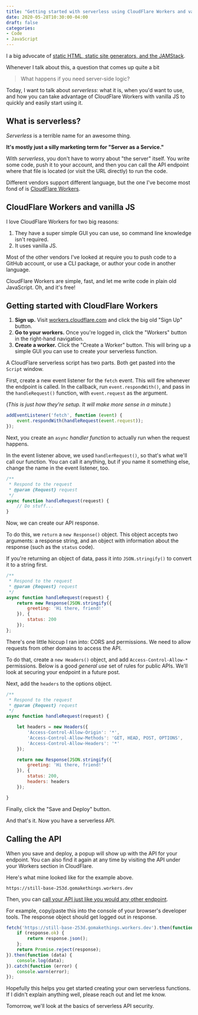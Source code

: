 ```yaml
---
title: "Getting started with serverless using CloudFlare Workers and vanilla JS"
date: 2020-05-28T10:30:00-04:00
draft: false
categories:
- Code
- JavaScript
---
```


I a big advocate of [static HTML, static site generators, and the JAMStack](/building-a-website-with-hugo-and-other-static-site-generators/).

Whenever I talk about this, a question that comes up quite a bit

> What happens if you need server-side logic?

Today, I want to talk about _serverless_: what it is, when you'd want to use, and how you can take advantage of CloudFlare Workers with vanilla JS to quickly and easily start using it.

## What is serverless?

_Serverless_ is a terrible name for an awesome thing.

**It's mostly just a silly marketing term for "Server as a Service."**

With _serverless_, you don't have to worry about "the server" itself. You write some code, push it to your account, and then you can call the API endpoint where that file is located (or visit the URL directly) to run the code.

Different vendors support different language, but the one I've become most fond of is [CloudFlare Workers](https://workers.cloudflare.com/).

## CloudFlare Workers and vanilla JS

I love CloudFlare Workers for two big reasons:

1. They have a super simple GUI you can use, so command line knowledge isn't required.
2. It uses vanilla JS.

Most of the other vendors I've looked at require you to push code to a GitHub account, or use a CLI package, or author your code in another language.

CloudFlare Workers are simple, fast, and let me write code in plain old JavaScript. Oh, and it's free!

## Getting started with CloudFlare Workers

1. **Sign up.** Visit [workers.cloudflare.com](https://workers.cloudflare.com/) and click the big old "Sign Up" button.
2. **Go to your workers.** Once you're logged in, click the "Workers" button in the right-hand navigation.
3. **Create a worker.** Click the "Create a Worker" button. This will bring up a simple GUI you can use to create your serverless function.

A CloudFlare serverless script has two parts. Both get pasted into the `Script` window.

First, create a new event listener for the `fetch` event. This will fire whenever the endpoint is called. In the callback, run `event.respondWith()`, and pass in the `handleRequest()` function, with `event.request` as the argument.

(*This is just how they're setup. It will make more sense in a minute.*)

```js
addEventListener('fetch', function (event) {
	event.respondWith(handleRequest(event.request));
});
```

Next, you create an `async` *handler function* to actually run when the request happens.

In the event listener above, we used `handlerRequest()`, so that's what we'll call our function. You can call it anything, but if you name it something else, change the name in the event listener, too.

```js
/**
 * Respond to the request
 * @param {Request} request
 */
async function handleRequest(request) {
	// Do stuff...
}
```

Now, we can create our API response.

To do this, we `return` a `new Response()` object. This object accepts two arguments: a response string, and an object with information about the response (such as the `status` code).

If you're returning an object of data, pass it into `JSON.stringify()` to convert it to a string first.

```js
/**
 * Respond to the request
 * @param {Request} request
 */
async function handleRequest(request) {
	return new Response(JSON.stringify({
		greeting: 'Hi there, friend!'
	}), {
		status: 200
	});
};
```

There's one little hiccup I ran into: CORS and permissions. We need to allow requests from other domains to access the API.

To do that, create a `new Headers()` object, and add `Access-Control-Allow-*` permissions. Below is a good _general use_ set of rules for public APIs. We'll look at securing your endpoint in a future post.

Next, add the `headers` to the options object.

```js
/**
 * Respond to the request
 * @param {Request} request
 */
async function handleRequest(request) {

	let headers = new Headers({
		'Access-Control-Allow-Origin': '*',
		'Access-Control-Allow-Methods': 'GET, HEAD, POST, OPTIONS',
		'Access-Control-Allow-Headers': '*'
	});

	return new Response(JSON.stringify({
		greeting: 'Hi there, friend!'
	}), {
		status: 200,
		headers: headers
	});

}
```

Finally, click the "Save and Deploy" button.

And that's it. Now you have a serverless API.

## Calling the API

When you save and deploy, a popup will show up with the API for your endpoint. You can also find it again at any time by visiting the API under your Workers section in CloudFlare.

Here's what mine looked like for the example above.

```http
https://still-base-253d.gomakethings.workers.dev
```

Then, you can [call your API just like you would any other endpoint](/how-to-use-the-fetch-api-with-vanilla-js/).

For example, copy/paste this into the console of your browser's developer tools. The response object should get logged out in response.

```js
fetch('https://still-base-253d.gomakethings.workers.dev').then(function (response) {
	if (response.ok) {
		return response.json();
	};
	return Promise.reject(response);
}).then(function (data) {
	console.log(data);
}).catch(function (error) {
	console.warn(error);
});
```

Hopefully this helps you get started creating your own serverless functions. If I didn't explain anything well, please reach out and let me know.

Tomorrow, we'll look at the basics of serverless API security.